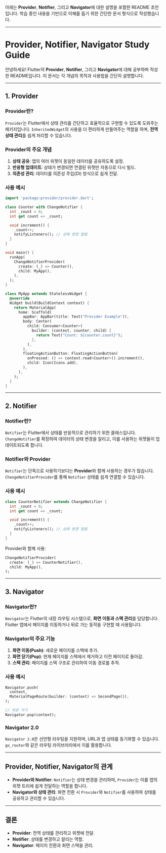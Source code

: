아래는 **Provider**, **Notifier**, 그리고 **Navigator**에 대한 설명을 포함한 README 초안입니다. 학습 중인 내용을 기반으로 이해를 돕기 위한 간단한 문서 형식으로 작성했습니다.

---

# **Provider, Notifier, Navigator Study Guide**

안녕하세요! Flutter의 **Provider**, **Notifier**, 그리고 **Navigator**에 대해 공부하며 작성한 README입니다. 이 문서는 각 개념의 목적과 사용법을 간단히 설명합니다.

---

## **1. Provider**

### **Provider란?**

`Provider`는 Flutter에서 상태 관리를 간단하고 효율적으로 구현할 수 있도록 도와주는 패키지입니다. `InheritedWidget`의 사용을 더 편리하게 만들어주는 역할을 하며, **전역 상태 관리**를 쉽게 처리할 수 있습니다.

### **Provider의 주요 개념**

1. **상태 공유**: 앱의 여러 위젯이 동일한 데이터를 공유하도록 설정.
2. **반응형 업데이트**: 상태가 변경되면 연결된 위젯만 자동으로 다시 빌드.
3. **의존성 관리**: 데이터를 의존성 주입(DI) 방식으로 쉽게 전달.

### **사용 예시**

```dart
import 'package:provider/provider.dart';

class Counter with ChangeNotifier {
  int _count = 0;
  int get count => _count;

  void increment() {
    _count++;
    notifyListeners(); // 상태 변경 알림
  }
}

void main() {
  runApp(
    ChangeNotifierProvider(
      create: (_) => Counter(),
      child: MyApp(),
    ),
  );
}

class MyApp extends StatelessWidget {
  @override
  Widget build(BuildContext context) {
    return MaterialApp(
      home: Scaffold(
        appBar: AppBar(title: Text("Provider Example")),
        body: Center(
          child: Consumer<Counter>(
            builder: (context, counter, child) {
              return Text("Count: ${counter.count}");
            },
          ),
        ),
        floatingActionButton: FloatingActionButton(
          onPressed: () => context.read<Counter>().increment(),
          child: Icon(Icons.add),
        ),
      ),
    );
  }
}
```

---

## **2. Notifier**

### **Notifier란?**

`Notifier`는 Flutter에서 상태를 반응적으로 관리하기 위한 클래스입니다. `ChangeNotifier`를 확장하여 데이터의 상태 변경을 알리고, 이를 사용하는 위젯들이 업데이트되도록 합니다.

### **Notifier와 Provider**

`Notifier`는 단독으로 사용하기보다는 **Provider**와 함께 사용하는 경우가 많습니다. `ChangeNotifierProvider`를 통해 `Notifier` 상태를 쉽게 연결할 수 있습니다.

### **사용 예시**

```dart
class CounterNotifier extends ChangeNotifier {
  int _count = 0;
  int get count => _count;

  void increment() {
    _count++;
    notifyListeners(); // 상태 변경 알림
  }
}
```

Provider와 함께 사용:

```dart
ChangeNotifierProvider(
  create: (_) => CounterNotifier(),
  child: MyApp(),
);
```

---

## **3. Navigator**

### **Navigator란?**

`Navigator`는 Flutter의 내장 라우팅 시스템으로, **화면 이동과 스택 관리**를 담당합니다. Flutter 앱에서 페이지를 이동하거나 뒤로 가는 동작을 구현할 때 사용됩니다.

### **Navigator의 주요 기능**

1. **화면 이동(Push)**: 새로운 페이지를 스택에 추가.
2. **화면 닫기(Pop)**: 현재 페이지를 스택에서 제거하고 이전 페이지로 돌아감.
3. **스택 관리**: 페이지를 스택 구조로 관리하여 이동 경로를 추적.

### **사용 예시**

```dart
Navigator.push(
  context,
  MaterialPageRoute(builder: (context) => SecondPage()),
);

// 뒤로 가기
Navigator.pop(context);
```

### **Navigator 2.0**

`Navigator 2.0`은 선언형 라우팅을 지원하며, URL과 앱 상태를 동기화할 수 있습니다. `go_router`와 같은 라우팅 라이브러리에서 이를 활용합니다.

---

## **Provider, Notifier, Navigator의 관계**

- **Provider와 Notifier**: `Notifier`는 상태 변경을 관리하며, `Provider`는 이를 앱의 위젯 트리에 쉽게 전달하는 역할을 합니다.
- **Navigator와 상태 관리**: 화면 전환 시 `Provider`와 `Notifier`를 사용하여 상태를 공유하고 관리할 수 있습니다.

---

## **결론**

- **Provider**: 전역 상태를 관리하고 위젯에 전달.
- **Notifier**: 상태를 변경하고 알리는 역할.
- **Navigator**: 페이지 전환과 화면 스택을 관리.
